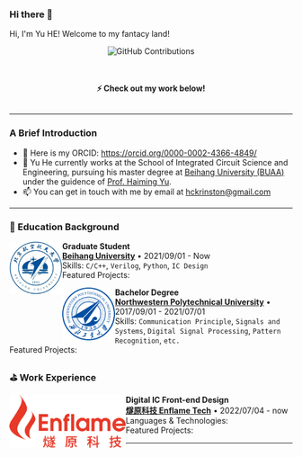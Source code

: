 ### Hi there 👋
<p> Hi, I'm Yu HE! Welcome to my fantacy land!<p>

<div align="center">

![GitHub Contributions](https://github-readme-stats.vercel.app/api?username=yuuhe4fun&show_icons=true&title_color=fff&icon_color=79ff97&text_color=9f9f9f&bg_color=151515)
</div>

<p align="center">
  <br><br>
  <strong>⚡ Check out my work below! </strong>
  <br><br>
</p>

---

### A Brief Introduction
- 👻 Here is my ORCID: <a href="https://orcid.org/0000-0002-4366-4849/">https://orcid.org/0000-0002-4366-4849/</a>
- 🏫 Yu He currently works at the School of Integrated Circuit Science and Engineering, pursuing his master degree at <a href="https://www.buaa.edu.cn/">Beihang University (BUAA)</a> under the guidence of <a href="http://shi.buaa.edu.cn/hyu/zh_CN/index.htm">Prof. Haiming Yu</a>.
- 📫 You can get in touch with me by email at [hckrinston@gmail.com](mailto:hckrinston@gmail.com)

---
### 📖 Education Background

<img align="left" height="94px" width="94px" src="./pic/beihang.jpg"/>

**Graduate Student** \
[**Beihang University**](https://www.buaa.edu.cn/) • 2021/09/01 - Now \
Skills: `C/C++`, `Verilog`, `Python`, `IC Design` \
Featured Projects: 
<br/>

<img align="left" height="94px" width="94px" src="./pic/nwpu.png"/>

**Bachelor Degree** \
[**Northwestern Polytechnical University**](https://www.nwpu.edu.cn/) • 2017/09/01 - 2021/07/01 \
Skills: `Communication Principle`, `Signals and Systems`, `Digital Signal Processing`, `Pattern Recognition`, `etc.` \
Featured Projects: 
<br/>

### ⛳ Work Experience

<img align="left" height="94px" src="./pic/enflame.png"/>

**Digital IC Front-end Design** \
[**燧原科技 Enflame Tech**](https://www.enflame-tech.com/) • 2022/07/04 - now \
Languages & Technologies:   \
Featured Projects: 
<br>

---

<!--
**Hckrinston/Hckrinston** is a ✨ _special_ ✨ repository because its `README.md` (this file) appears on your GitHub profile.

Here are some ideas to get you started:

- 🔭 I’m currently working on ...
- 🌱 I’m currently learning ...
- 👯 I’m looking to collaborate on ...
- 🤔 I’m looking for help with ...
- 💬 Ask me about ...
- 📫 How to reach me: ...
- 😄 Pronouns: ...
- ⚡ Fun fact: ...
-->
